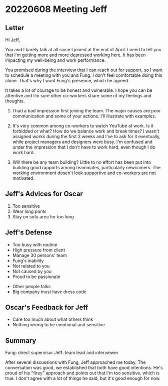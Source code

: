# 20220608 Meeting Jeff

## Letter

Hi Jeff,

You and I barely talk at all since I joined at the end of April. I need to tell you that I'm getting more and more depressed working here. It has been impacting my well-being and work performance.

You promised during the interview that I can reach out for support, so I want to schedule a meeting with you and Fung. I don't feel comfortable doing this alone. That's why I want Fung's presence, which he agreed.

It takes a lot of courage to be honest and vulnerable. I hope you can be attentive and I’m sure other co-workers share some of my feelings and thoughts.

1. I had a bad impression first joining the team. The major causes are poor communication and some of your actions. I'll illustrate with examples.
<!--  -->
2. It's very common among co-workers to watch YouTube at work. Is it forbidded or what? How do we balance work and break times? I wasn't assigned works during the first 2 weeks and I've to ask for it eventually, while project managers and designers were busy. I'm confused and under the impression that I don't have to work hard, even though I do work hard.
<!--  -->
3. Will there be any team building? Little to no effort has been put into building good rapports among teammates, particularly newcomers. The working environment dosen't look supportive and co-workers are not motivated.

## Jeff's Advices for Oscar

1. Too sensitive
2. Wear long pants
3. Stay on sofa area for too long

## Jeff's Defense

* Too busy with routine
* High pressure from client
* Manage 30 persons' team
* Fung's inability
* Not related to you
* Not caused by you
* Proud to be passionate
<!--  -->
* Other people talks
* Big company must have dress code

## Oscar's Feedback for Jeff

* Care too much about what others think
* Nothing wrong to be emotional and sensitive

## Summary

Fung: direct supervisor
Jeff: team lead and interviewer

After several discussions with Fung, Jeff approached me today. The conversation was good, we established that both have good intentions. He's proud of his "firey" approach and points out that I'm too sensitive, which is true. I don't agree with a lot of things he said, but it's good enough for now.
